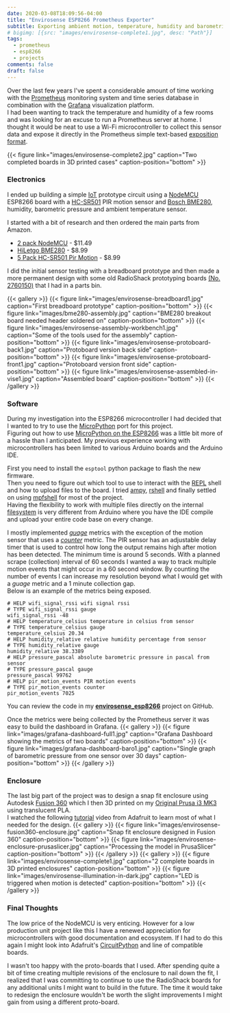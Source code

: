 ```yaml
---
date: 2020-03-08T18:09:56-04:00
title: "Envirosense ESP8266 Prometheus Exporter"
subtitle: Exporting ambient motion, temperature, humidity and barometric pressure metrics with a WiFI IoT board
# bigimg: [{src: "images/envirosense-complete1.jpg", desc: "Path"}]
tags:
  - prometheus
  - esp8266
  - projects
comments: false
draft: false
---
```


Over the last few years I've spent a considerable amount of time working with the [Prometheus](https://prometheus.io/) monitoring system and time series database in combination with the [Grafana](https://grafana.com/) visualization platform.  
I had been wanting to track the temperature and humidity of a few rooms and was looking for an excuse to run a Prometheus server at home.
I thought it would be neat to use a Wi-Fi microcontroller to collect this sensor data and expose it directly in the Prometheus simple text-based [exposition format](https://prometheus.io/docs/instrumenting/exposition_formats/). 

{{< figure link="images/envirosense-complete2.jpg" caption="Two completed boards in 3D printed cases" caption-position="bottom" >}}

<!--more-->
### Electronics
I ended up building a simple [IoT](https://en.wikipedia.org/wiki/Internet_of_things) prototype circuit using a [NodeMCU](https://en.wikipedia.org/wiki/NodeMCU) ESP8266 board with a [HC-SR501](https://www.google.com/search?q=HC-SR501+PIR+motion+sensor) PIR motion sensor and [Bosch BME280](https://www.bosch-sensortec.com/products/environmental-sensors/humidity-sensors-bme280/), humidity, barometric pressure and ambient temperature sensor.

I started with a bit of research and then ordered the main parts from Amazon.
- [2 pack NodeMCU](https://www.amazon.com/gp/product/B010N1SPRK/) - $11.49
- [HiLetgo BME280](https://www.amazon.com/gp/product/B01N47LZ4P/) - $8.99
- [5 Pack HC-SR501 Pir Motion](https://www.amazon.com/gp/product/B012ZZ4LPM/) - $8.99

I did the initial sensor testing with a breadboard prototype and then made a more permanent design with some old RadioShack prototyping boards [(No. 2760150)](https://www.radioshack.com/products/general-purpose-prototyping-board-417-holes?variant=20332061381) that I had in a parts bin.

{{< gallery >}}
{{< figure link="images/envirosense-breadboard1.jpg" caption="First breadboard prototype" caption-position="bottom" >}}
{{< figure link="images/bme280-assembly.jpg" caption="BME280 breakout board needed header soldered on" caption-position="bottom" >}}
{{< figure link="images/envirosense-assembly-workbench1.jpg" caption="Some of the tools used for the assembly" caption-position="bottom" >}}
{{< figure link="images/envirosense-protoboard-back1.jpg" caption="Protoboard version back side" caption-position="bottom" >}}
{{< figure link="images/envirosense-protoboard-front1.jpg" caption="Protoboard version front side" caption-position="bottom" >}}
{{< figure link="images/envirosense-assembled-in-vise1.jpg" caption="Assembled board" caption-position="bottom" >}}
{{< /gallery >}}

### Software
During my investigation into the ESP8266 microcontroller I had decided that I wanted to try to use the [MicroPython](https://micropython.org/) port for this project.  
Figuring out how to use [MicroPython on the ESP8266](http://docs.micropython.org/en/latest/esp8266/tutorial/index.html) was a little bit more of a hassle than I anticipated. My previous experience working with microcontrollers has been limited to various Arduino boards and the Arduino IDE.

First you need to install the `esptool` python package to flash the new firmware.  
Then you need to figure out which tool to use to interact with the [REPL](http://docs.micropython.org/en/latest/esp8266/tutorial/repl.html) shell and how to upload files to the board. I tried [ampy](https://github.com/scientifichackers/ampy), [rshell](https://github.com/wendlers/mpfshell) and finally settled on using [mpfshell](https://github.com/wendlers/mpfshell) for most of the project.  
Having the flexibility to work with multiple files directly on the internal [filesystem](http://docs.micropython.org/en/latest/esp8266/tutorial/filesystem.html) is very different from Arduino where you have the IDE compile and upload your entire code base on every change.

I mostly implemented [*guage*](https://prometheus.io/docs/concepts/metric_types/#gauge) metrics with the exception of the motion sensor that uses a [*counter*](https://prometheus.io/docs/concepts/metric_types/#counter) metric.
The PIR sensor has an adjustable delay timer that is used to control how long the output remains high after motion has been detected. The minimum time is around 5 seconds. With a planned scrape (collection) interval of 60 seconds I wanted a way to track multiple motion events that might occur in a 60 second window. By counting the number of events I can increase my resolution beyond what I would get with a *guage* metric and a 1 minute collection gap.  
Below is an example of the metrics being exposed.

    # HELP wifi_signal_rssi wifi signal rssi
    # TYPE wifi_signal_rssi gauge
    wifi_signal_rssi -48
    # HELP temperature_celsius temperature in celsius from sensor
    # TYPE temperature_celsius gauge
    temperature_celsius 20.34
    # HELP humidity_relative relative humidity percentage from sensor
    # TYPE humidity_relative gauge
    humidity_relative 38.3389
    # HELP pressure_pascal absolute barometric pressure in pascal from sensor
    # TYPE pressure_pascal gauge
    pressure_pascal 99762
    # HELP pir_motion_events PIR motion events
    # TYPE pir_motion_events counter
    pir_motion_events 7025

You can review the code in my [**envirosense_esp8266**](https://github.com/wtip/envirosense_esp8266) project on GitHub.  

Once the metrics were being collected by the Prometheus server it was easy to build the dashboard in Grafana.
{{< gallery >}}
{{< figure link="images/grafana-dashboard-full1.jpg" caption="Grafana Dashboard showing the metrics of two boards" caption-position="bottom" >}}
{{< figure link="images/grafana-dashboard-baro1.jpg" caption="Single graph of barometric pressure from one sensor over 30 days" caption-position="bottom" >}}
{{< /gallery >}}

### Enclosure
The last big part of the project was to design a snap fit enclosure using Autodesk [Fusion 360](https://www.autodesk.com/products/fusion-360/overview) which I then 3D printed on my [Original Prusa i3 MK3](https://www.prusa3d.com/original-prusa-i3-mk3/) using translucent PLA.  
I watched the following [tutorial](https://www.youtube.com/watch?v=VVmOtM60VWw) video from Adafruit to learn most of what I needed for the design.
{{< gallery >}}
{{< figure link="images/envirosense-fusion360-enclosure.jpg" caption="Snap fit enclosure designed in Fusion 360" caption-position="bottom" >}}
{{< figure link="images/envirosense-enclosure-prusaslicer.jpg" caption="Processing the model in PrusaSlicer" caption-position="bottom" >}}
{{< /gallery >}}
{{< gallery >}}
{{< figure link="images/envirosense-complete1.jpg" caption="2 complete boards in 3D printed enclosures" caption-position="bottom" >}}
{{< figure link="images/envirosense-illumination-in-dark.jpg" caption="LED is triggered when motion is detected" caption-position="bottom" >}}
{{< /gallery >}}


### Final Thoughts
The low price of the NodeMCU is very enticing. However for a low production unit project like this I have a renewed appreciation for microcontrollers with good documentation and ecosystem. If I had to do this again I might look into Adafruit's [CircuitPython](https://circuitpython.org/) and line of compatible boards.

I wasn't too happy with the proto-boards that I used. After spending quite a bit of time creating multiple revisions of the enclosure to nail down the fit, I realized that I was committing to continue to use the RadioShack boards for any additional units I might want to build in the future. The time it would take to redesign the enclosure wouldn't be worth the slight improvements I might gain from using a different proto-board.